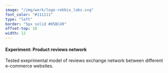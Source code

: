 ```yaml
---
image: "/img/work/logo-rebbix_labs.svg"
font_color: "#111111"
type: "left"
border: "5px solid #85BC49"
offset-top: 10
width: 12
---
```

#### Experiment: Product reviews network
Tested exeprimental model of reviews exchange network between different e-commerce websites.
